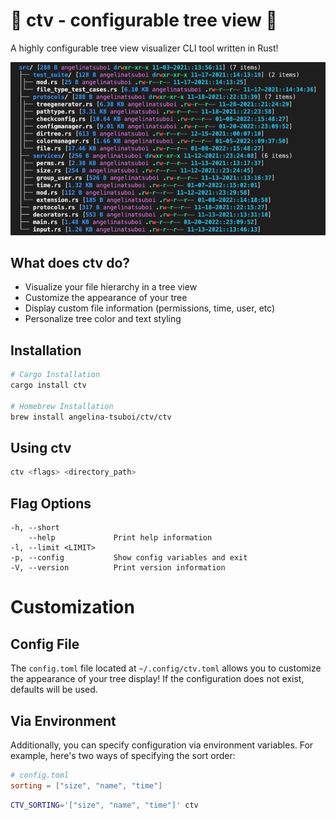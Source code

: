 # 🎄 ctv - configurable tree view 🎄

A highly configurable tree view visualizer CLI tool written in Rust!

<img src="./media/ctv-preview.png" width="750" title="CTV Preview Image">

## What does ctv do?

- Visualize your file hierarchy in a tree view
- Customize the appearance of your tree
- Display custom file information (permissions, time, user, etc)
- Personalize tree color and text styling

## Installation

```bash
# Cargo Installation
cargo install ctv

# Homebrew Installation
brew install angelina-tsuboi/ctv/ctv
```

## Using ctv

```bash
ctv <flags> <directory_path>
```

## Flag Options

    -h, --short
        --help             Print help information
    -l, --limit <LIMIT>
    -p, --config           Show config variables and exit
    -V, --version          Print version information

# Customization

## Config File

The `config.toml` file located at `~/.config/ctv.toml` allows you to customize the appearance of your tree display!
If the configuration does not exist, defaults will be used.

## Via Environment

Additionally, you can specify configuration via environment variables. For example, here's two ways of specifying the sort order:

```toml
# config.toml
sorting = ["size", "name", "time"]
```

```bash
CTV_SORTING='["size", "name", "time"]' ctv
```
